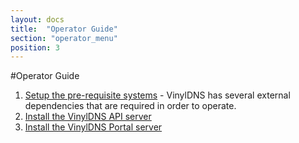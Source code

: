 ```yaml
---
layout: docs
title:  "Operator Guide"
section: "operator_menu"
position: 3
---
```


#Operator Guide

1. [Setup the pre-requisite systems](pre) - VinylDNS has several external dependencies that are required in order to operate.
2. [Install the VinylDNS API server](install-api)
3. [Install the VinylDNS Portal server](install-portal)

